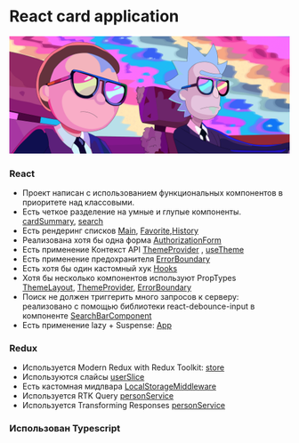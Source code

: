 # React card application

![](./public/images/neonR%26M.png)


### React

- Проект написан с использованием функциональных компонентов в приоритете над классовыми.
- Есть четкое разделение на умные и глупые компоненты. [cardSummary](./src/components/cardSummary/), [search](./src/components/search/)
- Есть рендеринг списков [Main](./src/pages/Main.tsx), [Favorite](./src/pages/Favorite.tsx),[History](./src/pages/History.tsx)
- Реализована хотя бы одна форма [AuthorizationForm](./src/components/auth/AuthorizationForm.tsx)
- Есть применение Контекст API [ThemeProvider](./src/features/ThemeProvider.tsx) , [useTheme](./src/hooks/useTheme.ts)
- Есть применение предохранителя [ErrorBoundary](./src/components/errorBoundary/ErrorBoundary.tsx)
- Есть хотя бы один кастомный хук [Hooks](./src/hooks/)
- Хотя бы несколько компонентов используют PropTypes [ThemeLayout](./src/components/layout/ThemeLayout.tsx), [ThemeProvider](./src/features/ThemeProvider.tsx), [ErrorBoundary](./src/components/errorBoundary/ErrorBoundary.tsx)
- Поиск не должен триггерить много запросов к серверу: реализовано с помощью библиотеки react-debounce-input в компоненте [SearchBarComponent](./src/components/search/SearchBarComponent.tsx)
- Есть применение lazy + Suspense: [App](./src/App.tsx)

### Redux

- Используется Modern Redux with Redux Toolkit: [store](./src/store/store.ts)
- Используются слайсы [userSlice](./src/store/reducers/userSlice.ts)
- Есть кастомная мидлвара [LocalStorageMiddleware](./src/middlewares/localStorageMiddleware.ts)
- Используется RTK Query [personService](./src/services/personService.ts)
- Используется Transforming Responses [personService](./src/services/personService.ts)

### Использован Typescript

